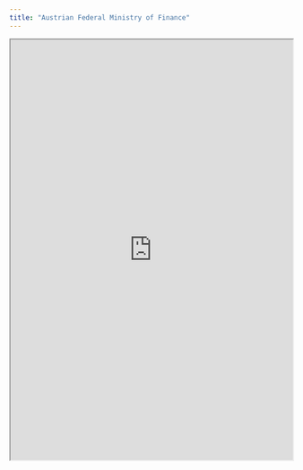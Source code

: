 ```yaml
---
title: "Austrian Federal Ministry of Finance"
---
```




<iframe height="750" width="100%" src="https://ewelton.github.io/ktest/wiki.html#Austrian%20Federal%20Ministry%20of%20Finance"></iframe>
